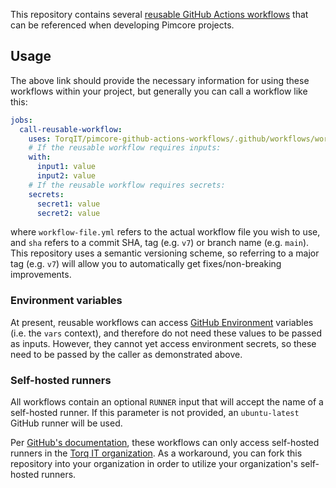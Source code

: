This repository contains several [reusable GitHub Actions workflows](https://docs.github.com/en/actions/using-workflows/reusing-workflows) that can be referenced when developing Pimcore projects.

## Usage

The above link should provide the necessary information for using these workflows within your project, but generally you can call a workflow like this:

```yaml
jobs:
  call-reusable-workflow:
    uses: TorqIT/pimcore-github-actions-workflows/.github/workflows/workflow-file.yml@sha
    # If the reusable workflow requires inputs:
    with:
      input1: value
      input2: value
    # If the reusable workflow requires secrets:
    secrets:
      secret1: value
      secret2: value
```

where `workflow-file.yml` refers to the actual workflow file you wish to use, and `sha` refers to a commit SHA, tag (e.g. `v7`) or branch name (e.g. `main`). This repository uses a semantic versioning scheme, so referring to a major tag (e.g. `v7`) will allow you to automatically get fixes/non-breaking improvements.

### Environment variables

At present, reusable workflows can access [GitHub Environment](https://docs.github.com/en/actions/deployment/targeting-different-environments/using-environments-for-deployment) variables (i.e. the `vars` context), and therefore do not need these values to be passed as inputs. However, they cannot yet access environment secrets, so these need to be passed by the caller as demonstrated above.

### Self-hosted runners

All workflows contain an optional `RUNNER` input that will accept the name of a self-hosted runner. If this parameter is not provided, an `ubuntu-latest` GitHub runner will be used.

Per [GitHub's documentation](https://docs.github.com/en/actions/using-workflows/reusing-workflows#using-self-hosted-runners), these workflows can only access self-hosted runners in the [Torq IT organization](https://github.com/torqit). As a workaround, you can fork this repository into your organization in order to utilize your organization's self-hosted runners.
